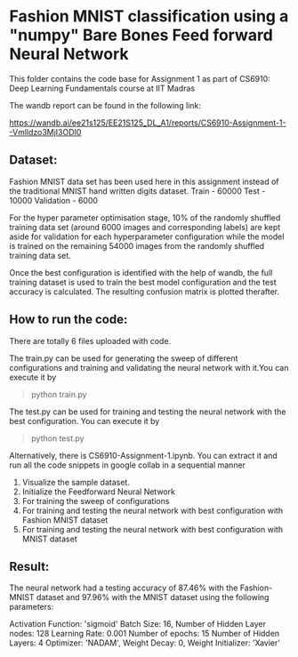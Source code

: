 # **Fashion MNIST classification using a "numpy" Bare Bones Feed forward Neural Network**

This folder contains the code base for Assignment 1 as part of CS6910: Deep Learning Fundamentals course at IIT Madras

The wandb report can be found in the following link:

https://wandb.ai/ee21s125/EE21S125_DL_A1/reports/CS6910-Assignment-1--Vmlldzo3MjI3ODI0

## Dataset:

Fashion MNIST data set has been used here in this assignment instead of the traditional MNIST hand written digits dataset. Train - 60000 Test - 10000 Validation - 6000

For the hyper parameter optimisation stage, 10% of the randomly shuffled training data set (around 6000 images and corresponding labels) are kept aside for validation for each hyperparameter configuration while the model is trained on the remaining 54000 images from the randomly shuffled training data set.

Once the best configuration is identified with the help of wandb, the full training dataset is used to train the best model configuration and the test accuracy is calculated. The resulting confusion matrix is plotted therafter.

## How to run the code:
There are totally 6 files uploaded with code.

The train.py can be used for generating the sweep of different configurations and training and validating the neural network with it.You can execute it by
> python train.py

The test.py can be used for training and testing the neural network with the best configuration. You can execute it by
> python test.py

Alternatively, there is CS6910-Assignment-1.ipynb. You can extract it and run all the code snippets in google collab in a sequential manner 
1) Visualize the sample dataset.
2) Initialize the Feedforward Neural Network
3) For training the sweep of configurations
4) For training and testing the neural network with best configuration with Fashion MNIST dataset
5) For training and testing the neural network with best configuration with MNIST dataset

## Result:

The neural network had a testing accuracy of 87.46% with the Fashion-MNIST dataset and 97.96% with the MNIST dataset using the following parameters:

Activation Function: 'sigmoid' 
Batch Size: 16, 
Number of Hidden Layer nodes: 128 
Learning Rate: 0.001 
Number of epochs: 15 
Number of Hidden Layers: 4 
Optimizer: 'NADAM', 
Weight Decay: 0, 
Weight Initializer: 'Xavier'
